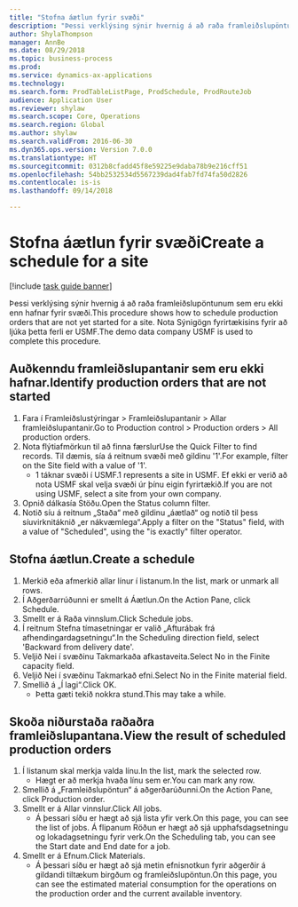 ```yaml
--- 
title: "Stofna áætlun fyrir svæði"
description: "Þessi verklýsing sýnir hvernig á að raða framleiðslupöntunum sem eru ekki enn hafnar fyrir svæði."
author: ShylaThompson
manager: AnnBe
ms.date: 08/29/2018
ms.topic: business-process
ms.prod: 
ms.service: dynamics-ax-applications
ms.technology: 
ms.search.form: ProdTableListPage, ProdSchedule, ProdRouteJob
audience: Application User
ms.reviewer: shylaw
ms.search.scope: Core, Operations
ms.search.region: Global
ms.author: shylaw
ms.search.validFrom: 2016-06-30
ms.dyn365.ops.version: Version 7.0.0
ms.translationtype: HT
ms.sourcegitcommit: 0312b8cfadd45f8e59225e9daba78b9e216cff51
ms.openlocfilehash: 54bb2532534d5567239dad4fab7fd74fa50d2826
ms.contentlocale: is-is
ms.lasthandoff: 09/14/2018

---
```

# <a name="create-a-schedule-for-a-site"></a><span data-ttu-id="8a3e6-103">Stofna áætlun fyrir svæði</span><span class="sxs-lookup"><span data-stu-id="8a3e6-103">Create a schedule for a site</span></span>

[!include [task guide banner](../../includes/task-guide-banner.md)]

<span data-ttu-id="8a3e6-104">Þessi verklýsing sýnir hvernig á að raða framleiðslupöntunum sem eru ekki enn hafnar fyrir svæði.</span><span class="sxs-lookup"><span data-stu-id="8a3e6-104">This procedure shows how to schedule production orders that are not yet started for a site.</span></span>  <span data-ttu-id="8a3e6-105">Nota Sýnigögn fyrirtækisins fyrir að ljúka þetta ferli er USMF.</span><span class="sxs-lookup"><span data-stu-id="8a3e6-105">The demo data company USMF is used to complete this procedure.</span></span>


## <a name="identify-production-orders-that-are-not-started"></a><span data-ttu-id="8a3e6-106">Auðkenndu framleiðslupantanir sem eru ekki hafnar.</span><span class="sxs-lookup"><span data-stu-id="8a3e6-106">Identify production orders that are not started</span></span>
1. <span data-ttu-id="8a3e6-107">Fara í Framleiðslustýringar > Framleiðslupantanir > Allar framleiðslupantanir.</span><span class="sxs-lookup"><span data-stu-id="8a3e6-107">Go to Production control > Production orders > All production orders.</span></span>
2. <span data-ttu-id="8a3e6-108">Nota flýtiafmörkun til að finna færslur</span><span class="sxs-lookup"><span data-stu-id="8a3e6-108">Use the Quick Filter to find records.</span></span> <span data-ttu-id="8a3e6-109">Til dæmis, sía á reitnum svæði með gildinu '1'.</span><span class="sxs-lookup"><span data-stu-id="8a3e6-109">For example, filter on the Site field with a value of '1'.</span></span>
    * <span data-ttu-id="8a3e6-110">1 táknar svæði í USMF.</span><span class="sxs-lookup"><span data-stu-id="8a3e6-110">1 represents a site in USMF.</span></span> <span data-ttu-id="8a3e6-111">Ef ekki er verið að nota USMF skal velja svæði úr þínu eigin fyrirtækið.</span><span class="sxs-lookup"><span data-stu-id="8a3e6-111">If you are not using USMF, select a site from your own company.</span></span>  
3. <span data-ttu-id="8a3e6-112">Opnið dálkasía Stöðu.</span><span class="sxs-lookup"><span data-stu-id="8a3e6-112">Open the Status column filter.</span></span>
4. <span data-ttu-id="8a3e6-113">Notið síu á reitnum „Staða“ með gildinu „áætlað“ og notið til þess síuvirknitáknið „er nákvæmlega“.</span><span class="sxs-lookup"><span data-stu-id="8a3e6-113">Apply a filter on the "Status" field, with a value of "Scheduled", using the "is exactly" filter operator.</span></span>

## <a name="create-a-schedule"></a><span data-ttu-id="8a3e6-114">Stofna áætlun.</span><span class="sxs-lookup"><span data-stu-id="8a3e6-114">Create a schedule</span></span>
1. <span data-ttu-id="8a3e6-115">Merkið eða afmerkið allar línur í listanum.</span><span class="sxs-lookup"><span data-stu-id="8a3e6-115">In the list, mark or unmark all rows.</span></span>
2. <span data-ttu-id="8a3e6-116">Í Aðgerðarrúðunni er smellt á Áætlun.</span><span class="sxs-lookup"><span data-stu-id="8a3e6-116">On the Action Pane, click Schedule.</span></span>
3. <span data-ttu-id="8a3e6-117">Smellt er á Raða vinnslum.</span><span class="sxs-lookup"><span data-stu-id="8a3e6-117">Click Schedule jobs.</span></span>
4. <span data-ttu-id="8a3e6-118">Í reitnum Stefna tímasetningar er valið „Afturábak frá afhendingardagsetningu“.</span><span class="sxs-lookup"><span data-stu-id="8a3e6-118">In the Scheduling direction field, select 'Backward from delivery date'.</span></span>
5. <span data-ttu-id="8a3e6-119">Veljið Nei í svæðinu Takmarkaða afkastaveita.</span><span class="sxs-lookup"><span data-stu-id="8a3e6-119">Select No in the Finite capacity field.</span></span>
6. <span data-ttu-id="8a3e6-120">Veljið Nei í svæðinu Takmarkað efni.</span><span class="sxs-lookup"><span data-stu-id="8a3e6-120">Select No in the Finite material field.</span></span>
7. <span data-ttu-id="8a3e6-121">Smellið á „Í lagi“.</span><span class="sxs-lookup"><span data-stu-id="8a3e6-121">Click OK.</span></span>
    * <span data-ttu-id="8a3e6-122">Þetta gæti tekið nokkra stund.</span><span class="sxs-lookup"><span data-stu-id="8a3e6-122">This may take a while.</span></span>  

## <a name="view-the-result-of-scheduled-production-orders"></a><span data-ttu-id="8a3e6-123">Skoða niðurstaða raðaðra framleiðslupantana.</span><span class="sxs-lookup"><span data-stu-id="8a3e6-123">View the result of scheduled production orders</span></span>
1. <span data-ttu-id="8a3e6-124">Í listanum skal merkja valda línu.</span><span class="sxs-lookup"><span data-stu-id="8a3e6-124">In the list, mark the selected row.</span></span>
    * <span data-ttu-id="8a3e6-125">Hægt er að merkja hvaða línu sem er.</span><span class="sxs-lookup"><span data-stu-id="8a3e6-125">You can mark any row.</span></span>  
2. <span data-ttu-id="8a3e6-126">Smellið á „Framleiðslupöntun“ á aðgerðarúðunni.</span><span class="sxs-lookup"><span data-stu-id="8a3e6-126">On the Action Pane, click Production order.</span></span>
3. <span data-ttu-id="8a3e6-127">Smellt er á Allar vinnslur.</span><span class="sxs-lookup"><span data-stu-id="8a3e6-127">Click All jobs.</span></span>
    * <span data-ttu-id="8a3e6-128">Á þessari síðu er hægt að sjá lista yfir verk.</span><span class="sxs-lookup"><span data-stu-id="8a3e6-128">On this page, you can see the list of jobs.</span></span> <span data-ttu-id="8a3e6-129">Á flipanum Röðun er hægt að sjá upphafsdagsetningu og lokadagsetningu fyrir verk.</span><span class="sxs-lookup"><span data-stu-id="8a3e6-129">On the Scheduling tab, you can see the Start date and End date for a job.</span></span>  
4. <span data-ttu-id="8a3e6-130">Smellt er á Efnum.</span><span class="sxs-lookup"><span data-stu-id="8a3e6-130">Click Materials.</span></span>
    * <span data-ttu-id="8a3e6-131">Á þessari síðu er hægt að sjá metin efnisnotkun fyrir aðgerðir á gildandi tiltækum birgðum og framleiðslupöntun.</span><span class="sxs-lookup"><span data-stu-id="8a3e6-131">On this page, you can see the estimated material consumption for the operations on the production order and the current available inventory.</span></span>  


